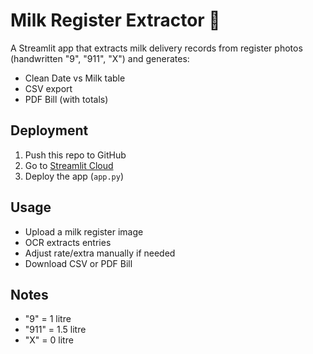 # Milk Register Extractor 🥛

A Streamlit app that extracts milk delivery records from register photos (handwritten "9", "911", "X") and generates:
- Clean Date vs Milk table
- CSV export
- PDF Bill (with totals)

## Deployment
1. Push this repo to GitHub
2. Go to [Streamlit Cloud](https://share.streamlit.io)
3. Deploy the app (`app.py`)

## Usage
- Upload a milk register image
- OCR extracts entries
- Adjust rate/extra manually if needed
- Download CSV or PDF Bill

## Notes
- "9"   = 1 litre  
- "911" = 1.5 litre  
- "X"   = 0 litre
